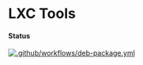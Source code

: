 # LXC Tools

#### Status

[![.github/workflows/deb-package.yml](https://github.com/Centralize/lxc/actions/workflows/deb-package.yml/badge.svg?branch=main)](https://github.com/Centralize/lxc/actions/workflows/deb-package.yml)


